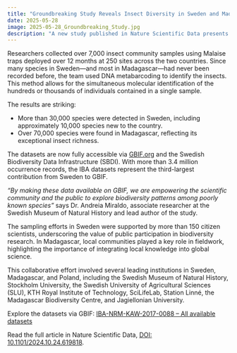 ```yaml
---
title: "Groundbreaking Study Reveals Insect Diversity in Sweden and Madagascar – Data Now Available via GBIF"
date: 2025-05-28
image: 2025-05-28_Groundbreaking_Study.jpg
description: "A new study published in Nature Scientific Data presents unprecedented insights into insect biodiversity in Sweden and Madagascar. The results, emerging from the Insect Biome Atlas (IBA) project, demonstrate the vast diversity of insect life through a large-scale DNA metabarcoding survey. All data from the study are now openly available through the GBIF network."
---
```


Researchers collected over 7,000 insect community samples using Malaise traps deployed over 12 months at 250 sites across the two countries. Since many species in Sweden—and most in Madagascar—had never been recorded before, the team used DNA metabarcoding to identify the insects. This method allows for the simultaneous molecular identification of the hundreds or thousands of individuals contained in a single sample.

The results are striking:
- More than 30,000 species were detected in Sweden, including approximately 10,000 species new to the country.
- Over 70,000 species were found in Madagascar, reflecting its exceptional insect richness.

The datasets are now fully accessible via [GBIF.org](https://www.gbif.org/dataset/search?q=IBA-NRM-KAW-2017-0088&project_id=IBA-NRM-KAW-2017-0088) and the Swedish Biodiversity Data Infrastructure (SBDI). With more than 3.4 million occurrence records, the IBA datasets represent the third-largest contribution from Sweden to GBIF.

*“By making these data available on GBIF, we are empowering the scientific community and the public to explore biodiversity patterns among poorly known species”* says Dr. Andreia Miraldo, associate researcher at the Swedish Museum of Natural History and lead author of the study.

The sampling efforts in Sweden were supported by more than 150 citizen scientists, underscoring the value of public participation in biodiversity research. In Madagascar, local communities played a key role in fieldwork, highlighting the importance of integrating local knowledge into global science.

This collaborative effort involved several leading institutions in Sweden, Madagascar, and Poland, including the Swedish Museum of Natural History, Stockholm University, the Swedish University of Agricultural Sciences (SLU), KTH Royal Institute of Technology, SciLifeLab, Station Linné, the Madagascar Biodiversity Centre, and Jagiellonian University.

Explore the datasets via GBIF: [IBA-NRM-KAW-2017-0088 – All available datasets](https://www.gbif.org/dataset/search?q=IBA-NRM-KAW-2017-0088&project_id=IBA-NRM-KAW-2017-0088)

Read the full article in Nature Scientific Data, [DOI: 10.1101/2024.10.24.619818](https://doi.org/10.1101/2024.10.24.619818).
